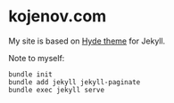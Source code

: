 # kojenov.com

My site is based on [Hyde theme](https://github.com/poole/hyde) for Jekyll.

Note to myself:
```
bundle init
bundle add jekyll jekyll-paginate
bundle exec jekyll serve

```
